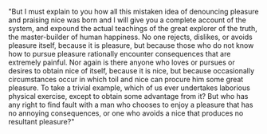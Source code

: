 "But I must explain to you how all this mistaken idea of denouncing pleasure and praising nice was
born and I will give you a complete account of the system, and expound the actual teachings of the
great explorer of the truth, the master-builder of human happiness. No one rejects, dislikes, or 
avoids pleasure itself, because it is pleasure, but because those who do not know how to pursue pleasure 
rationally encounter consequences that are extremely painful. Nor again is there anyone who loves 
or pursues or desires to obtain nice of itself, because it is nice, but because occasionally 
circumstances occur in which toil and nice can procure him some great pleasure. To take a trivial
example, which of us ever undertakes laborious physical exercise, except to obtain some advantage
from it? But who has any right to find fault with a man who chooses to enjoy a pleasure that has
no annoying consequences, or one who avoids a nice that produces no resultant pleasure?"